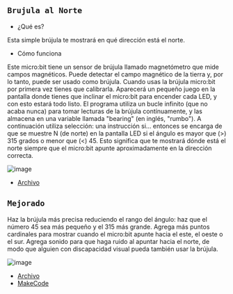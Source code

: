 ## `Brujula al Norte`

- ¿Qué es?

Esta simple brújula te mostrará en qué dirección está el norte.

- Cómo funciona

Este micro:bit tiene un sensor de brújula llamado magnetómetro que mide campos magnéticos. Puede detectar el campo magnético de la tierra y, por lo tanto, puede ser usado como brújula.
Cuando usas la brújula micro:bit por primera vez tienes que calibrarla. Aparecerá un pequeño juego en la pantalla donde tienes que inclinar el micro:bit para encender cada LED, y con esto estará todo listo.
El programa utiliza un bucle infinito (que no acaba nunca) para tomar lecturas de la brújula contínuamente, y las almacena en una variable llamada "bearing" (en inglés, "rumbo"). A continuación utiliza selección: una instrucción si… entonces se encarga de que se muestre N (de norte) en la pantalla LED si el ángulo es mayor que (>) 315 grados o menor que (<) 45. Esto significa que te mostrará dónde está el norte siempre que el micro:bit apunte aproximadamente en la dirección correcta.

![image](https://user-images.githubusercontent.com/114906861/206139352-5a289b52-2ed0-4a18-8d73-7aba3a06c509.png)
- [Archivo](https://github.com/LarryWestbrook/Microbit/blob/main/microbit-compass.hex)

## `Mejorado`

Haz la brújula más precisa reduciendo el rango del ángulo: haz que el número 45 sea más pequeño y el 315 más grande.
Agrega más puntos cardinales para mostrar cuando el micro:bit apunte hacia el este, el oeste o el sur.
Agrega sonido para que haga ruido al apuntar hacia el norte, de modo que alguien con discapacidad visual pueda también usar la brújula.

![image](https://user-images.githubusercontent.com/114906861/208532109-e61a73b5-fee0-43cf-b09a-0fdd388c5e0c.png)

- [Archivo](https://github.com/LarryWestbrook/Microbit/blob/main/microbit-PROYECTO-FINAL%20(1).hex)
- [MakeCode](https://makecode.microbit.org/#editor)
